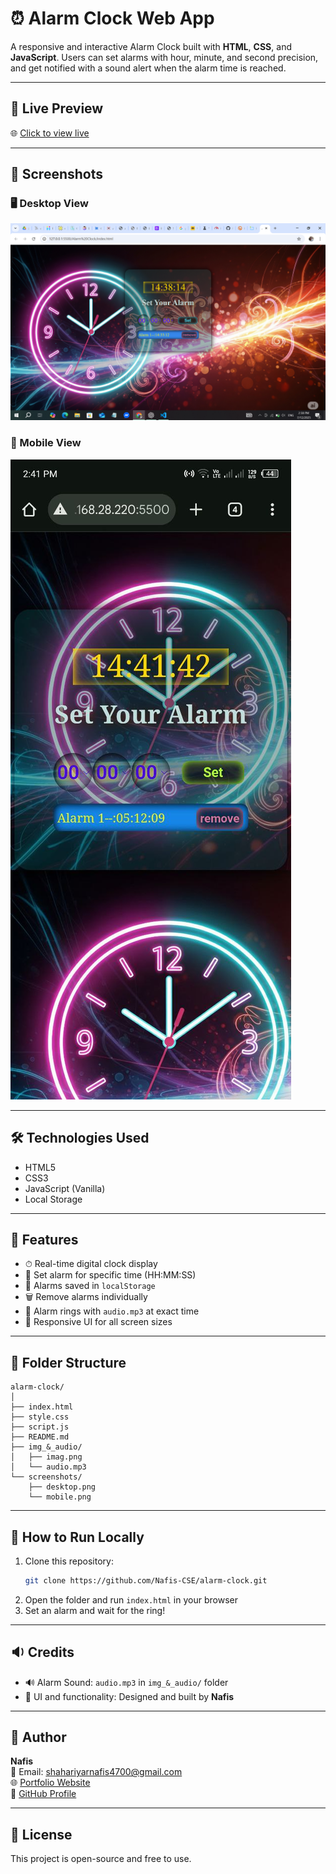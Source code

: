 # ⏰ Alarm Clock Web App

A responsive and interactive Alarm Clock built with **HTML**, **CSS**, and **JavaScript**. Users can set alarms with hour, minute, and second precision, and get notified with a sound alert when the alarm time is reached.

---

## 🔗 Live Preview

🌐 [Click to view live](https://nafis-cse.github.io/alarm-clock)

---

## 📸 Screenshots

### 🖥️ Desktop View

![Desktop View](./screenshots/desktop.png)

### 📱 Mobile View

![Mobile View](./screenshots/mobile.jpg)

---

## 🛠️ Technologies Used

- HTML5  
- CSS3  
- JavaScript (Vanilla)  
- Local Storage

---

## 🎯 Features

- ⏱ Real-time digital clock display  
- 🔔 Set alarm for specific time (HH:MM:SS)  
- 💾 Alarms saved in `localStorage`  
- 🗑 Remove alarms individually  
- 🔁 Alarm rings with `audio.mp3` at exact time  
- 📱 Responsive UI for all screen sizes

---

## 📂 Folder Structure

```
alarm-clock/
│
├── index.html
├── style.css
├── script.js
├── README.md
├── img_&_audio/
│   ├── imag.png
│   └── audio.mp3
└── screenshots/
    ├── desktop.png
    └── mobile.png
```

---

## 🚀 How to Run Locally

1. Clone this repository:
   ```bash
   git clone https://github.com/Nafis-CSE/alarm-clock.git
   ```
2. Open the folder and run `index.html` in your browser  
3. Set an alarm and wait for the ring!

---

## 🔉 Credits

- 🔊 Alarm Sound: `audio.mp3` in `img_&_audio/` folder  
- 🎨 UI and functionality: Designed and built by **Nafis**

---

## 👤 Author

**Nafis**  
📧 Email: shahariyarnafis4700@gmail.com  
🌐 [Portfolio Website](https://nafis-cse.github.io/portfolio)  
🐙 [GitHub Profile](https://github.com/Nafis-CSE)

---

## 📌 License

This project is open-source and free to use.
